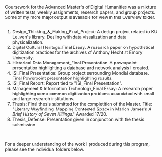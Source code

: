 Coursework for the Advanced Master's of Digital Humanities was a mixture of written tests, weekly assignments, research papers, and group projects. Some of my more major output is available for view in this Overview folder.
<br>
<br>
1. Design_Thinking_&_Making_Final_Project: A design project related to KU Leuven's library. Dealing with data visualization and data physicalization. <br>
2. Digital Cultural Heritage_Final Essay: A research paper on hypothetical digitization practices for the archives of Anthony Hecht at Emory University.<br>
3. Historical Data Management_Final Presentation: A powerpoint presentation highlighting a database and network analysis I created.
4. ISI_Final Presentation: Group project surrounding Mondial database. Final Powerpoint presentation highlighting results. <br>
5. ISI_Final Report: Report tied to "ISI_Final Presentation".<br>
6. Management & Information Technology_Final Essay: A research paper highlighting some common digitization problems associated with small and large research institutions.
7. Thesis: Final thesis submitted for the completition of the Master. Title: "Literary Wayfinding: Mapping Contested Space in Marlon James's _A Brief History of Seven Killings_." Awarded 17/20.<br>
8. Thesis_Defense: Presentation given in conjunction with the thesis submission.
<br>
<br>
For a deeper understanding of the work I produced during this program, please see the individual folders below.
